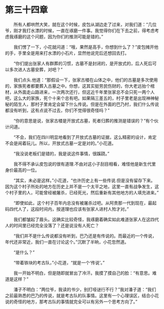 # 第三十四章


　　所有人都哄然大笑，就在这个时候，皮包从湖边走了过来，对我们道：“几位爷，刚才我打水漂的时候，一直在琢磨一件事。我觉得你们在下去之前，得考虑考虑我琢磨的这个问题，因为你们的推测可能是错的。”

　　我们愣了一下，小花就问道：“哦，果然是高手，你想到什么了？”皮包摊开他的手，手里全是用来打水漂的小石片，显然他说完后还想回去打。

　　“你们提出张家人有群葬的习惯，古墓不是封闭的，是开放式的，后人死后可以多次进人古墓安葬，对吧？”

　　我们点头.他道：“那假设一下，张家古楼在山体之中，他们的古墓是多次使用的，家族死者都要葬入古墓之中。你想，这其实挺劳民伤财的，你大老远抬个棺材，从外面走山路进来，一次两次还行，但这近千年里张家总不会只死一两个人吧，这么大的家族，死个十来个总有吧。如果隔三差五的，村子里老是出现神神秘秘的陌生人，那村子里肯定会留下什么传说。但是在外面的巴乃村，我们什么传说都没有听到，这有点说不过去，你们不觉得很奇怪吗？”

　　“你的意思是说，张家古楼是开放式古墓，死者归葬的推测是错误的？”有个伙计问道。

　　“不会，我们在四川明显地看到了开放式古墓的证据，这么精密的设计，肯定不会是闹着玩儿。所以，开放式古墓一定是对的。”小花道。

　　“我没说老板们是错的，我是说这件事情，很蹊跷。”

　　我不得不承认皮包说的很有道理.不由对这小子刮目相看，难怪他是新生代里身价最高的一位。

　　“其实，未必是这样。”小花道，“也许历史上有一些传说.但是没有留存下来。因为这个村子所处的地方在历史上并不是一个太平之地，这里一直有战争发生，这个村子里的人，可能曾经被屠杀，已经死光，然后重新有其他地方的人填充进来。”

　　“即使如此，这个村子百年内总没有被屠杀过吧。从阿贵那一代到现在，最起码四代人了，这段时间内，按道理也应该有张家人进村人殓才对。”

　　我们都皱起了眉头。这确实比较奇怪，我琢磨着确实如此难道张家人在这四代人的时间里已经完全没落了？还是说没有人死亡？

　　“我们并不是什么传说都没有听到，巴乃还是有传说的。而最近的一个传说，年代还非常近，我们一直在讨论这个。”沉默了半晌，小花忽然道。

　　“是什么？”

　　“带着铁块的考古队，”小花道，“就是一个‘传说’。”

　　我一开始不明白，但是随即就冒出了冷汗。我摸了摸自己的脸：“有意思。难道是这样？”

　　潘子不明白：“两位爷，我读的书少，别打哑谜行不行？”我对潘子道：“我们之前最熟悉的巴乃的传说，就是考古队的队事情。这里有一个心理误区，结合小花说的奇怪的地方，那考古队的事情就完全可以有另外一个思考方向了。”

